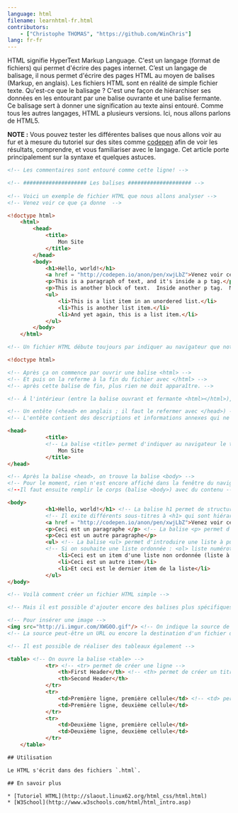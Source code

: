 ```yaml
---
language: html
filename: learnhtml-fr.html
contributors:
    - ["Christophe THOMAS", "https://github.com/WinChris"]
lang: fr-fr
---
```

HTML signifie HyperText Markup Language. 
C'est un langage (format de fichiers) qui permet d'écrire des pages internet.
C’est un langage de balisage, il nous permet d'écrire des pages HTML au moyen de balises (Markup, en anglais).
Les fichiers HTML sont en réalité de simple fichier texte.
Qu'est-ce que le balisage ? C'est une façon de hiérarchiser ses données en les entourant par une balise ouvrante et une balise fermante. 
Ce balisage sert à donner une signification au texte ainsi entouré.
Comme tous les autres langages, HTML a plusieurs versions. Ici, nous allons parlons de HTML5.

**NOTE :** Vous pouvez tester les différentes balises que nous allons voir au fur et à mesure du tutoriel sur des sites comme [codepen](http://codepen.io/pen/) afin de voir les résultats, comprendre, et vous familiariser avec le langage.
Cet article porte principalement sur la syntaxe et quelques astuces.


```HTML
<!-- Les commentaires sont entouré comme cette ligne! -->

<!-- #################### Les balises #################### -->
   
<!-- Voici un exemple de fichier HTML que nous allons analyser -->
<!-- Venez voir ce que ça donne  --> 

<!doctype html>
	<html>
		<head>
			<title>
				Mon Site
			</title>
		</head>
		<body>
			<h1>Hello, world!</h1>
			<a href = "http://codepen.io/anon/pen/xwjLbZ">Venez voir ce que ça donne</a>
			<p>This is a paragraph of text, and it's inside a p tag.</p>
			<p>This is another block of text.  Inside another p tag.  Mind blowing.</p>
			<ul>
				<li>This is a list item in an unordered list.</li>
				<li>This is another list item.</li>
				<li>And yet again, this is a list item.</li>
			</ul>
		</body>
	</html>

<!-- Un fichier HTML débute toujours par indiquer au navigateur que notre page est faite en HTML -->

<!doctype html>

<!-- Après ça on commence par ouvrir une balise <html> -->
<!-- Et puis on la referme à la fin du fichier avec </html> -->
<!-- après cette balise de fin, plus rien ne doit apparaître. -->

<!-- À l'intérieur (entre la balise ouvrant et fermante <html></html>), on trouve : -->

<!-- Un entête (<head> en anglais ; il faut le refermer avec </head>) -->
<!-- L'entête contient des descriptions et informations annexes qui ne sont pas affichées : se sont les métadonnées -->

<head>
			<title>
			<!-- La balise <title> permet d'indiquer au navigateur le titre à afficher dans la barre de l'onglet de la fenêtre -->
				Mon Site
			</title>
</head>

<!-- Après la balise <head>, on trouve la balise <body> -->
<!-- Pour le moment, rien n'est encore affiché dans la fenêtre du navigateur. 
<!--Il faut ensuite remplir le corps (balise <body>) avec du contenu -->

<body>
			<h1>Hello, world!</h1> <!-- La balise h1 permet de structurer le texte, c'est  un titre -->
			<!-- Il exite différents sous-titres à <h1> qui sont hiérarchisés du plus important (h2) au plus précis (h6) -->
			<a href = "http://codepen.io/anon/pen/xwjLbZ">Venez voir ce que ça donne</a> <!-- Lien vers la source cible indiqué dans href="" -->
			<p>Ceci est un paragraphe </p> <!-- La balise <p> permet d'inclure du texte à la page html -->
			<p>Ceci est un autre paragraphe</p>
			<ul> <!-- La balise <ul> permet d'introduire une liste à puces -->
			<!-- Si on souhaite une liste ordonnée : <ol> liste numérotée, 1. pour le premier élément, 2. pour le second, etc -->
				<li>Ceci est un item d'une liste non ordonnée (liste à puces)</li>
				<li>Ceci est un autre item</li>
				<li>Et ceci est le dernier item de la liste</li>
			</ul>
</body>

<!-- Voilà comment créer un fichier HTML simple -->

<!-- Mais il est possible d'ajouter encore des balises plus spécifiques -->

<!-- Pour insérer une image -->
<img src="http://i.imgur.com/XWG0O.gif"/> <!-- On indique la source de l'image dans src="" -->
<!-- La source peut-être un URL ou encore la destination d'un fichier de votre ordinateur -->

<!-- Il est possible de réaliser des tableaux également -->

<table> <!-- On ouvre la balise <table> -->
			<tr> <!-- <tr> permet de créer une ligne -->
				<th>First Header</th> <!-- <th> permet de créer un titre au tableau -->
				<th>Second Header</th>
			</tr>
			<tr>
				<td>Première ligne, première cellule</td> <!-- <td> permet de créer une cellule -->
				<td>Première ligne, deuxième cellule</td>
			</tr>
			<tr>
				<td>Deuxième ligne, première cellule</td>
				<td>Deuxième ligne, deuxième cellule</td>
			</tr>
	</table>

## Utilisation

Le HTML s'écrit dans des fichiers `.html`.

## En savoir plus 

* [Tutoriel HTML](http://slaout.linux62.org/html_css/html.html)
* [W3School](http://www.w3schools.com/html/html_intro.asp)
